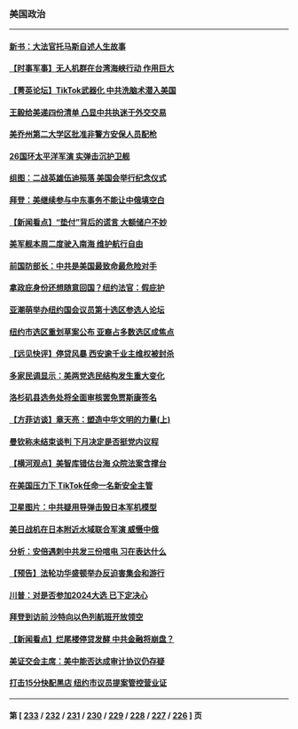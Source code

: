 ### 美国政治
---
#### [新书：大法官托马斯自述人生故事](../../pages/ncid1078159/n13775714.md) 
#### [【时事军事】无人机群在台湾海峡行动 作用巨大](../../pages/ncid1078159/n13782710.md) 
#### [【菁英论坛】TikTok武器化 中共洗脑术潜入美国](../../pages/ncid1078159/n13782413.md) 
#### [王毅给美递四份清单 凸显中共执迷于外交交易](../../pages/ncid1078159/n13782364.md) 
#### [美乔州第二大学区批准非警方安保人员配枪](../../pages/ncid1078159/n13782424.md) 
#### [26国环太平洋军演 实弹击沉护卫舰](../../pages/ncid1078159/n13782416.md) 
#### [组图：二战英雄伍迪殒落 美国会举行纪念仪式](../../pages/ncid1078159/n13782187.md) 
#### [拜登：美继续参与中东事务不能让中俄填空白](../../pages/ncid1078159/n13782254.md) 
#### [【新闻看点】“垫付”背后的谎言 大额储户不妙](../../pages/ncid1078159/n13781917.md) 
#### [美军舰本周二度驶入南海 维护航行自由](../../pages/ncid1078159/n13782091.md) 
#### [前国防部长：中共是美国最致命最危险对手](../../pages/ncid1078159/n13781920.md) 
#### [拿政庇身份还想随意回国？纽约法官：假庇护](../../pages/ncid1078159/n13782064.md) 
#### [亚潮萌举办纽约国会议员第十选区参选人论坛](../../pages/ncid1078159/n13782066.md) 
#### [纽约市选区重划草案公布 亚裔占多数选区成焦点](../../pages/ncid1078159/n13782032.md) 
#### [【远见快评】停贷风暴 西安逾千业主维权被封杀](../../pages/ncid1078159/n13781905.md) 
#### [多家民调显示：美两党选民结构发生重大变化](../../pages/ncid1078159/n13781919.md) 
#### [洛杉矶县选务处将全面审核罢免贾斯康签名](../../pages/ncid1078159/n13781963.md) 
#### [【方菲访谈】章天亮：塑造中华文明的力量(上)](../../pages/ncid1078159/n13781683.md) 
#### [曼钦称未结束谈判 下月决定是否挺党内议程](../../pages/ncid1078159/n13781805.md) 
#### [【横河观点】美智库错估台海 众院法案含撑台](../../pages/ncid1078159/n13781902.md) 
#### [在美国压力下 TikTok任命一名新安全主管](../../pages/ncid1078159/n13781857.md) 
#### [卫星图片：中共疑用导弹击毁日本军机模型](../../pages/ncid1078159/n13781733.md) 
#### [美日战机在日本附近水域联合军演 威慑中俄](../../pages/ncid1078159/n13781581.md) 
#### [分析：安倍遇刺中共发三份唁电 习在表达什么](../../pages/ncid1078159/n13781014.md) 
#### [【预告】法轮功华盛顿举办反迫害集会和游行](../../pages/ncid1078159/n13781661.md) 
#### [川普：对是否参加2024大选 已下定决心](../../pages/ncid1078159/n13781497.md) 
#### [拜登到访前 沙特向以色列航班开放领空](../../pages/ncid1078159/n13781440.md) 
#### [【新闻看点】烂尾楼停贷发酵 中共金融将崩盘？](../../pages/ncid1078159/n13781224.md) 
#### [美证交会主席：美中能否达成审计协议仍存疑](../../pages/ncid1078159/n13781244.md) 
#### [打击15分快配黑店 纽约市议员提案管控营业证](../../pages/ncid1078159/n13781312.md) 

---
#### 第 [ [233](./233.md) / [232](./232.md) / [231](./231.md) / [230](./230.md) / [229](./229.md) / [228](./228.md) / [227](./227.md) / [226](./226.md) ] 页
